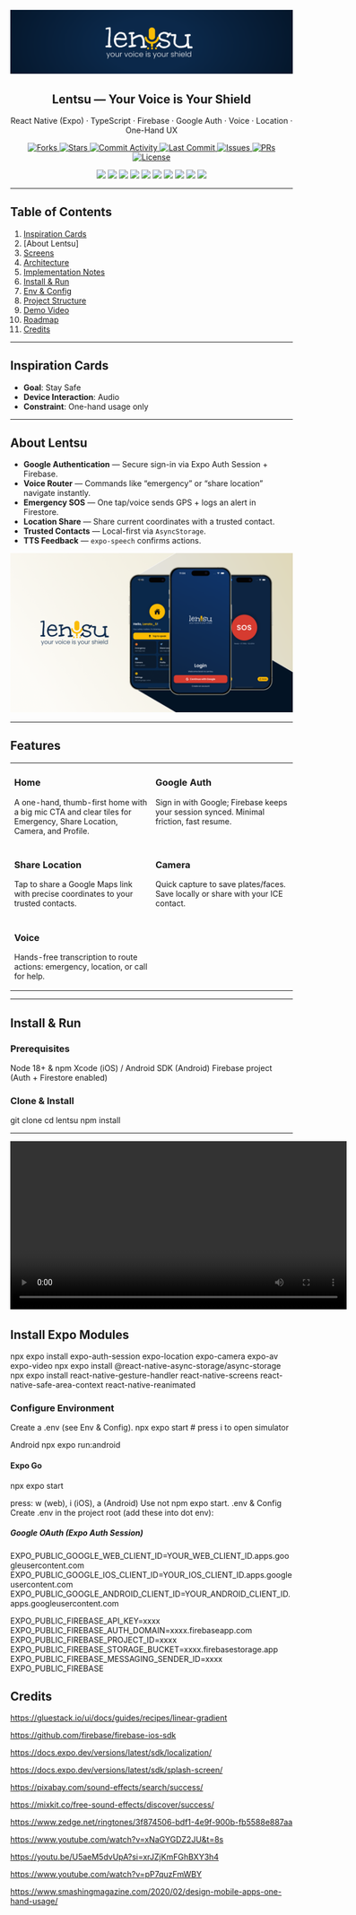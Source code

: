<!-- Banner -->
<p align="center">
  <img src="./Mockups/lentsu_banner.png" alt="Lentsu Banner" />
</p>

<h2 align="center">Lentsu — Your Voice is Your Shield</h2>
<p align="center">React Native (Expo) · TypeScript · Firebase · Google Auth · Voice · Location · One-Hand UX</p>

<!-- Badges -->
<p align="center">
  <a href="https://github.com/YOUR_GH_USER/lentsu/fork" target="_blank">
    <img src="https://img.shields.io/github/forks/YOUR_GH_USER/lentsu" alt="Forks"/>
  </a>
  <a href="https://github.com/YOUR_GH_USER/lentsu/stargazers" target="_blank">
    <img src="https://img.shields.io/github/stars/YOUR_GH_USER/lentsu" alt="Stars"/>
  </a>
  <a href="https://github.com/YOUR_GH_USER/lentsu/commits/main" target="_blank">
    <img src="https://img.shields.io/github/commit-activity/m/YOUR_GH_USER/lentsu" alt="Commit Activity"/>
  </a>
  <a href="https://github.com/YOUR_GH_USER/lentsu/commits/main" target="_blank">
    <img src="https://img.shields.io/github/last-commit/YOUR_GH_USER/lentsu" alt="Last Commit"/>
  </a>
  <a href="https://github.com/YOUR_GH_USER/lentsu/issues" target="_blank">
    <img src="https://img.shields.io/github/issues/YOUR_GH_USER/lentsu" alt="Issues"/>
  </a>
  <a href="https://github.com/YOUR_GH_USER/lentsu/pulls" target="_blank">
    <img src="https://img.shields.io/github/issues-pr/YOUR_GH_USER/lentsu" alt="PRs"/>
  </a>
  <a href="https://github.com/YOUR_GH_USER/lentsu/blob/main/LICENSE" target="_blank">
    <img src="https://img.shields.io/github/license/YOUR_GH_USER/lentsu?color=f85149" alt="License">
  </a>
</p>

<!-- Tech Badges -->
<p align="center">
  <img src="https://img.shields.io/badge/Expo-000000?logo=expo&logoColor=white" />
  <img src="https://img.shields.io/badge/React%20Native-61DAFB?logo=react&logoColor=000" />
  <img src="https://img.shields.io/badge/TypeScript-3178C6?logo=typescript&logoColor=fff" />
  <img src="https://img.shields.io/badge/Firebase-FFCA28?logo=firebase&logoColor=000" />
  <img src="https://img.shields.io/badge/Auth-Google%20Sign--In-DB4437" />
  <img src="https://img.shields.io/badge/Voice-@react--native--voice/voice-0B284A" />
  <img src="https://img.shields.io/badge/TTS-expo--speech-0B284A" />
  <img src="https://img.shields.io/badge/Location-expo--location-0B284A" />
  <img src="https://img.shields.io/badge/Maps-react--native--maps-0B284A" />
  <img src="https://img.shields.io/badge/Storage-AsyncStorage-0B284A" />
</p>

---

## Table of Contents
1. [Inspiration Cards](#inspiration-cards)  
2. [About Lentsu] 
3. [Screens](#screens)  
4. [Architecture](#architecture)  
5. [Implementation Notes](#implementation-notes)  
6. [Install & Run](#install--run)  
7. [Env & Config](#env--config)  
8. [Project Structure](#project-structure)  
9. [Demo Video](#demo-video)  
10. [Roadmap](#roadmap)  
11. [Credits](#credits)  

---

## Inspiration Cards
- **Goal**: Stay Safe  
- **Device Interaction**: Audio  
- **Constraint**: One-hand usage only  

---

## About Lentsu
- **Google Authentication** — Secure sign-in via Expo Auth Session + Firebase.  
- **Voice Router** — Commands like “emergency” or “share location” navigate instantly.  
- **Emergency SOS** — One tap/voice sends GPS + logs an alert in Firestore.  
- **Location Share** — Share current coordinates with a trusted contact.  
- **Trusted Contacts** — Local-first via `AsyncStorage`.  
- **TTS Feedback** — `expo-speech` confirms actions.  

<!-- Hero () -->
<p align="center">
  <img src="./Mockups/cover.png" alt="Lentsu — Home · Login · Emergency" />
</p>

---

## Features

<table>
  <tr>
    <td width="50%" valign="top">
      <h3>Home</h3>
      <p>A one-hand, thumb-first home with a big mic CTA and clear tiles for Emergency, Share Location, Camera, and Profile.</p>
    </td>
    <td width="50%" valign="top">
      <h3>Google Auth</h3>
      <p>Sign in with Google; Firebase keeps your session synced. Minimal friction, fast resume.</p>
    </td>
  </tr>

  <tr>
    <td width="50%" valign="top">
      <h3>Share Location</h3>
      <p>Tap to share a Google Maps link with precise coordinates to your trusted contacts.</p>
    </td>
    <td width="50%" valign="top">
      <h3>Camera</h3>
      <p>Quick capture to save plates/faces. Save locally or share with your ICE contact.</p>
    </td>
  </tr>

  <tr>
    <td width="50%" valign="top">
      <h3>Voice</h3>
      <p>Hands-free transcription to route actions: emergency, location, or call for help.</p>
    </td> 
    <td width="50%" valign="top"></td>
  </tr>
</table>


---

## Install & Run

### Prerequisites

Node 18+ & npm
Xcode (iOS) / Android SDK (Android)
Firebase project (Auth + Firestore enabled)

### Clone & Install
git clone
cd lentsu
npm install

----
<p align="center"> <video width="600" controls> <source src="Lentsu-Audio_Demonstration.mp4" type="video/mp4"> Your browser does not support the video tag. </video> </p>

## Install Expo Modules
npx expo install expo-auth-session expo-location expo-camera expo-av expo-video
npx expo install @react-native-async-storage/async-storage
npx expo install react-native-gesture-handler react-native-screens react-native-safe-area-context react-native-reanimated

### Configure Environment

Create a .env (see Env & Config).
npx expo start   # press i to open simulator

Android
npx expo run:android

#### Expo Go
npx expo start

press: w (web), i (iOS), a (Android)
Use not npm expo start.
.env & Config
Create .env in the project root (add these into dot env):

##### Google OAuth (Expo Auth Session)
EXPO_PUBLIC_GOOGLE_WEB_CLIENT_ID=YOUR_WEB_CLIENT_ID.apps.googleusercontent.com
EXPO_PUBLIC_GOOGLE_IOS_CLIENT_ID=YOUR_IOS_CLIENT_ID.apps.googleusercontent.com
EXPO_PUBLIC_GOOGLE_ANDROID_CLIENT_ID=YOUR_ANDROID_CLIENT_ID.apps.googleusercontent.com

EXPO_PUBLIC_FIREBASE_API_KEY=xxxx
EXPO_PUBLIC_FIREBASE_AUTH_DOMAIN=xxxx.firebaseapp.com
EXPO_PUBLIC_FIREBASE_PROJECT_ID=xxxx
EXPO_PUBLIC_FIREBASE_STORAGE_BUCKET=xxxx.firebasestorage.app
EXPO_PUBLIC_FIREBASE_MESSAGING_SENDER_ID=xxxx
EXPO_PUBLIC_FIREBASE

## Credits
https://gluestack.io/ui/docs/guides/recipes/linear-gradient

https://github.com/firebase/firebase-ios-sdk

https://docs.expo.dev/versions/latest/sdk/localization/

https://docs.expo.dev/versions/latest/sdk/splash-screen/

https://pixabay.com/sound-effects/search/success/

https://mixkit.co/free-sound-effects/discover/success/

https://www.zedge.net/ringtones/3f874506-bdf1-4e9f-900b-fb5588e887aa

https://www.youtube.com/watch?v=xNaGYGDZ2JU&t=8s

https://youtu.be/U5aeM5dvUpA?si=xrJZjKmFGhBXY3h4

https://www.youtube.com/watch?v=pP7quzFmWBY

https://www.smashingmagazine.com/2020/02/design-mobile-apps-one-hand-usage/